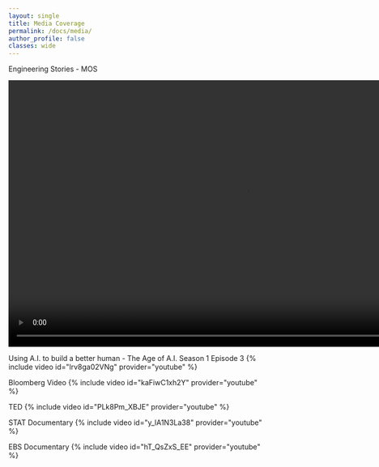 ```yaml
---
layout: single
title: Media Coverage
permalink: /docs/media/
author_profile: false
classes: wide
---
```


Engineering Stories - MOS
<p><video id="scenario-1" class="video-js vjs-default-skin vjs-big-play-centered" controls  allowfullscreen  overflow="hidden"
 preload="auto" width="937" height="527" data-setup='{}'>
  <source src="https://virtualexhibits.mos.org/edw-engineering-stories/videos/prosthetic-rock-climbing-ankle.mp4
" type='video/mp4'>
</video></p>

<!-- <p><video id="scenario-1" class="video-js vjs-default-skin vjs-big-play-centered" controls
 preload="auto" width="640" height="480" data-setup='{}'>
  <source src="https://virtualexhibits.mos.org/edw-engineering-stories/videos/prosthetic-rock-climbing-ankle.mp4
" type='video/mp4'>
</video></p> -->

Using A.I. to build a better human - The Age of A.I. Season 1 Episode 3
{% include video id="lrv8ga02VNg" provider="youtube" %}

Bloomberg Video
{% include video id="kaFiwC1xh2Y" provider="youtube" %}

TED
{% include video id="PLk8Pm_XBJE" provider="youtube" %}

STAT Documentary
{% include video id="y_lA1N3La38" provider="youtube" %}

EBS Documentary
{% include video id="hT_QsZxS_EE" provider="youtube" %}
